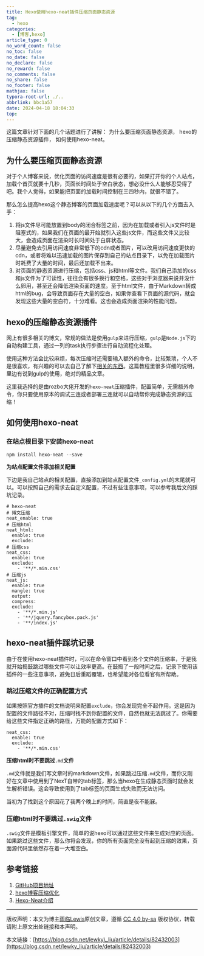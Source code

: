 ```yaml
---
title: Hexo使用hexo-neat插件压缩页面静态资源
tag:
  - hexo
categories:
  - [博客,hexo]
article_type: 0
no_word_count: false
no_toc: false
no_date: false
no_declare: false
no_reward: false
no_comments: false
no_share: false
no_footer: false
mathjax: false
typora-root-url: ./..
abbrlink: bbc1a57
date: 2024-04-18 18:04:33
top:
---
```


这篇文章针对下面的几个话题进行了讲解： 为什么要压缩页面静态资源， hexo的压缩静态资源插件， 如何使用hexo-neat。

## 为什么要压缩页面静态资源

对于个人博客来说，优化页面的访问速度是很有必要的，如果打开你的个人站点，加载个首页就要十几秒，页面长时间处于空白状态，想必没什么人能够忍受得了吧。我个人觉得，如果能把页面的加载时间控制在三四秒内，就很不错了。

那么怎么提高hexo这个静态博客的页面加载速度呢？可以从以下的几个方面去入手：

1.  将js文件尽可能放置到body的闭合标签之前，因为在加载或者引入js文件时是阻塞式的，如果我们在页面的最开始就引入这些js文件，而这些文件又比较大，会造成页面在渲染时长时间处于白屏状态。
2.  尽量避免去引用访问速度非常低下的cdn或者图片，可以改用访问速度更快的cdn，或者将难以迅速加载的图片保存到自己的站点目录下，以免在加载图片时耗费了大量的时间，最后还加载不出来。
3.  对页面的静态资源进行压缩，包括css、js和html等文件。我们自己添加的css和js文件为了可读性，往往会有很多换行和空格，这些对于浏览器来说并没什么卵用，甚至还会降低渲染页面的速度。至于html文件，由于Markdown转成html的bug，会导致页面存在大量的空白，如果你查看下页面的源代码，就会发现这些大量的空白符，十分难看。这也会造成页面渲染的性能问题。

## hexo的压缩静态资源插件

网上有很多相关的博文，常规的做法是使用`gulp`来进行压缩，`gulp`是`Node.js`下的自动构建工具，通过一列的task执行步骤进行自动流程化处理。

使用这种方法会比较麻烦，每次压缩时还需要输入额外的命令，比较繁琐，个人不是很喜欢，有兴趣的可以去自己了解下[相关的东西](https://segmentfault.com/a/1190000009544924#articleHeader8)。这篇教程里很多详细的说明，里边有说到gulp的使用，绝对的精品文章。

这里我选择的是由rozbo大佬开发的`hexo-neat`压缩插件，配置简单，无需额外命令，你只要使用原本的调试三连或者部署三连就可以自动帮你完成静态资源的压缩！

<!--more-->

## 如何使用hexo-neat

### 在站点根目录下安装hexo-neat

```
npm install hexo-neat --save
```

**为站点配置文件添加相关配置**

下边是我自己站点的相关配置，直接添加到站点配置文件`_config.yml`的末尾就可以。可以按照自己的需求去自定义配置，不过有些注意事项，可以参考我后文的踩坑记录。

```
# hexo-neat
# 博文压缩
neat_enable: true
# 压缩html
neat_html:
  enable: true
  exclude:
# 压缩css  
neat_css:
  enable: true
  exclude:
    - '**/*.min.css'
# 压缩js
neat_js:
  enable: true
  mangle: true
  output:
  compress:
  exclude:
    - '**/*.min.js'
    - '**/jquery.fancybox.pack.js'
    - '**/index.js'
```



## hexo-neat插件踩坑记录

由于在使用hexo-neat插件时，可以在命令窗口中看到各个文件的压缩率，于是我就开始捣鼓跳过哪些文件可以让效率更高。在鼓捣了一段时间之后，记录下使用该插件的一些注意事项，避免日后重蹈覆辙，也希望能对各位看官有所帮助。

### 跳过压缩文件的正确配置方式

如果按照官方插件的文档说明来配置`exclude`，你会发现完全不起作用。这是因为配置的文件路径不对，压缩时找不到你配置的文件，自然也就无法跳过了。你需要给这些文件指定正确的路径，万能的配置方式如下：

```
neat_css:
  enable: true
  exclude:
    - '**/*.min.css'
```

**压缩html时不要跳过**`.md`**文件**

`.md`文件就是我们写文章时的markdown文件，如果跳过压缩`.md`文件，而你又刚好在文章中使用到了NexT自带的tab标签，那么当hexo在生成静态页面时就会发生解析错误。这会导致使用到了tab标签的页面生成失败而无法访问。

当初为了找到这个原因花了我两个晚上的时间，简直是夜不能寐。

### 压缩html时不要跳过`.swig`文件

`.swig`文件是模板引擎文件，简单的说hexo可以通过这些文件来生成对应的页面。如果跳过这些文件，那么你将会发现，你的所有页面完全没有起到压缩的效果，页面源代码里依然存在着一大堆空白。

## 参考链接

1.  [GitHub项目地址](https://github.com/rozbo/hexo-neat)
2.  [hexo博客压缩优化](https://segmentfault.com/a/1190000008082288)
3.  [Hexo-Neat介绍](https://segmentfault.com/a/1190000005799759)

* * *

版权声明：本文为博主[雨临Lewis](https://blog.csdn.net/lewky_liu)原创文章，遵循 [CC 4.0 by-sa](http://creativecommons.org/licenses/by-sa/4.0/) 版权协议，转载请附上原文出处链接和本声明。

本文链接：[https://blog.csdn.net/lewky\_liu/article/details/82432003](https://blog.csdn.net/lewky_liu/article/details/82432003)